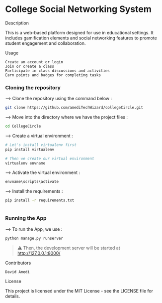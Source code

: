 
# College Social Networking System
Description

This is a web-based platform designed for use in educational settings. It includes gamification elements and social networking features to promote student engagement and collaboration.

Usage

    Create an account or login
    Join or create a class
    Participate in class discussions and activities
    Earn points and badges for completing tasks
    
### Cloning the repository

--> Clone the repository using the command below :
```bash
git clone https://github.com/amediTechWizard/collegeCircle.git

```

--> Move into the directory where we have the project files : 
```bash
cd CollegeCircle

```

--> Create a virtual environment :
```bash
# Let's install virtualenv first
pip install virtualenv

# Then we create our virtual environment
virtualenv envname

```

--> Activate the virtual environment :
```bash
envname\scripts\activate

```

--> Install the requirements :
```bash
pip install -r requirements.txt

```

#

### Running the App

--> To run the App, we use :
```bash
python manage.py runserver

```

> ⚠ Then, the development server will be started at http://127.0.0.1:8000/


Contributors

    David Amedi

License

This project is licensed under the MIT License - see the LICENSE file for details.
